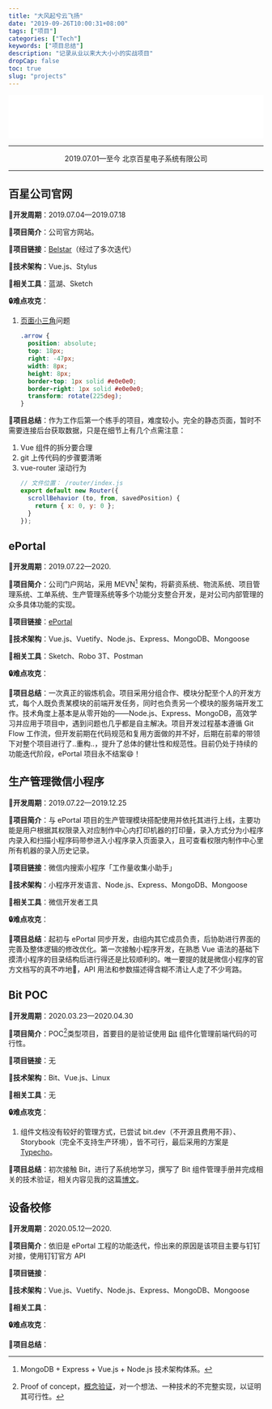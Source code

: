 ```yaml
---
title: "大风起兮云飞扬"
date: "2019-09-26T10:00:31+08:00"
tags: ["项目"]
categories: ["Tech"]
keywords: ["项目总结"]
description: "记录从业以来大大小小的实战项目"
dropCap: false
toc: true
slug: "projects"
---
```


<iframe frameborder="no" width=100% height=86 src="//music.163.com/outchain/player?type=2&id=492833245&auto=1&height=66"></iframe>

---

<center>2019.07.01—至今  北京百星电子系统有限公司</center>

---

## 百星公司官网
**📅开发周期**：2019.07.04—2019.07.18

**📄项目简介**：公司官方网站。

**🔗项目链接**：[Belstar](https://www.belstar.com.cn/home/)（经过了多次迭代）

**📐技术架构**：Vue.js、Stylus

**🔧相关工具**：蓝湖、Sketch

**🔒难点攻克**：

1. [页面小三角](https://img-blog.csdnimg.cn/20190710153454163.png?x-oss-process=image/watermark,type_ZmFuZ3poZW5naGVpdGk,shadow_10,text_aHR0cHM6Ly9ibG9nLmNzZG4ubmV0L1h1ZV96ZW5naHVp,size_16,color_FFFFFF,t_70)问题

    ```css
    .arrow {
      position: absolute;
      top: 18px;
      right: -47px;
      width: 8px;
      height: 8px;
      border-top: 1px solid #e0e0e0;
      border-right: 1px solid #e0e0e0;
      transform: rotate(225deg);
    }
    ```

**📝项目总结**：作为工作后第一个练手的项目，难度较小。完全的静态页面，暂时不需要连接后台获取数据，只是在细节上有几个点需注意：
    
1. Vue 组件的拆分要合理
2. git 上传代码的步骤要清晰
3. vue-router 滚动行为 
    ```js
    // 文件位置： /router/index.js
    export default new Router({
      scrollBehavior (to, from, savedPosition) {
        return { x: 0, y: 0 };
      }
    });
    ```

## ePortal
**📅开发周期**：2019.07.22—2020.

**📄项目简介**：公司门户网站，采用 MEVN[^1] 架构，将薪资系统、物流系统、项目管理系统、工单系统、生产管理系统等多个功能分支整合开发，是对公司内部管理的众多具体功能的实现。

**🔗项目链接**：[ePortal](https://eportal.belstar.com.cn)

**📐技术架构**：Vue.js、Vuetify、Node.js、Express、MongoDB、Mongoose

**🔧相关工具**：Sketch、Robo 3T、Postman

**🔒难点攻克**：
    
**📝项目总结**：一次真正的锻炼机会。项目采用分组合作、模块分配至个人的开发方式，每个人既负责某模块的前端开发任务，同时也负责另一个模块的服务端开发工作。技术角度上基本是从零开始的——Node.js、Express、MongoDB，高效学习并应用于项目中，遇到问题也几乎都是自主解决。项目开发过程基本遵循 Git Flow 工作流，但开发前期在代码规范和复用方面做的并不好，后期在前辈的带领下对整个项目进行了..重构..，提升了总体的健壮性和规范性。目前仍处于持续的功能迭代阶段，ePortal 项目永不结案😄！

## 生产管理微信小程序
**📅开发周期**：2019.07.22—2019.12.25

**📄项目简介**：与 ePortal 项目的生产管理模块搭配使用并依托其进行上线，主要功能是用户根据其权限录入对应制作中心内打印机器的打印量，录入方式分为小程序内录入和扫描小程序码带参进入小程序录入页面录入，且可查看权限内制作中心里所有机器的录入历史记录。

**🔗项目链接**：微信内搜索小程序「工作量收集小助手」

**📐技术架构**：小程序开发语言、Node.js、Express、MongoDB、Mongoose

**🔧相关工具**：微信开发者工具

**🔒难点攻克**：

**📝项目总结**：起初与 ePortal 同步开发，由组内其它成员负责，后协助进行界面的完善及整体逻辑的修改优化。第一次接触小程序开发，在熟悉 Vue 语法的基础下摸清小程序的目录结构后进行得还是比较顺利的。唯一要提的就是微信小程序的官方文档写的真不咋地🤪，API 用法和参数描述得含糊不清让人走了不少弯路。

## Bit POC
**📅开发周期**：2020.03.23—2020.04.30

**📄项目简介**：POC[^2]类型项目，首要目的是验证使用 [Bit](https://docs.bit.dev/docs/quick-start) 组件化管理前端代码的可行性。

**🔗项目链接**：无

**📐技术架构**：Bit、Vue.js、Linux

**🔧相关工具**：无

**🔒难点攻克**：

1. 组件文档没有较好的管理方式，已尝试 bit.dev（不开源且费用不菲）、Storybook（完全不支持生产环境），皆不可行，最后采用的方案是 [Typecho](http://typecho.org/)。
    
**📝项目总结**：初次接触 Bit，进行了系统地学习，撰写了 Bit 组件管理手册并完成相关的技术验证，相关内容见我的这篇[博文](../bit/)。

## 设备校修
**📅开发周期**：2020.05.12—2020.

**📄项目简介**：依旧是 ePortal 工程的功能迭代，伶出来的原因是该项目主要与钉钉对接，使用钉钉官方 API 

**🔗项目链接**：

**📐技术架构**：Vue.js、Vuetify、Node.js、Express、MongoDB、Mongoose

**🔧相关工具**：

**🔒难点攻克**：
    
**📝项目总结**：


[^1]: MongoDB + Express + Vue.js + Node.js 技术架构体系。
[^2]: Proof of concept，[概念验证](https://zh.wikipedia.org/wiki/%E6%A6%82%E5%BF%B5%E9%AA%8C%E8%AF%81)，对一个想法、一种技术的不完整实现，以证明其可行性。